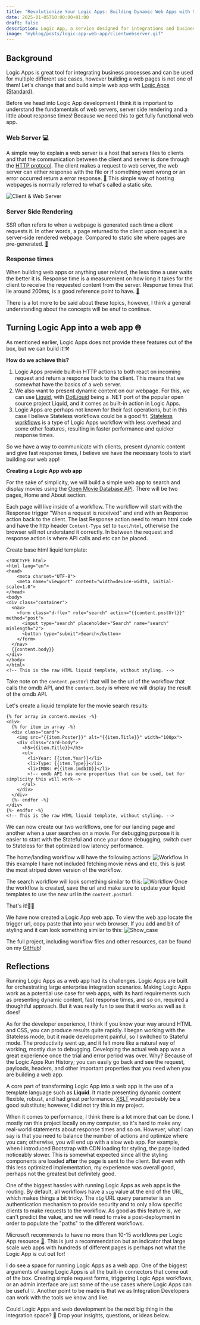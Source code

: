 ```yaml
---
title: "Revolutionize Your Logic Apps: Building Dynamic Web Apps with SSR Magic! 🌐✨"
date: 2025-01-05T10:00:00+01:00
draft: false
description: Logic App, a service designed for integrations and business processes. But in this post we will be transforming Logic Apps into a web experience by using server-side rendering (SSR).
image: "myblog/posts/logic-app-web-app/clientwebserver.gif"
---
```



## Background
Logic Apps is great tool for integrating business processes and can be used for multiple different use cases, however building a web pages is not one of them! Let's change that and build simple web app with <a href="https://learn.microsoft.com/en-us/azure/logic-apps/logic-apps-overview" target="_blank" rel="noopener noreferrer">Logic Apps (Standard)</a>.

Before we head into Logic App development I think it is important to understand the fundamentals of web servers, server side rendering and a little about response times! Because we need this to get fully functional web app.

### Web Server 💻
A simple way to explain a web server is a host that serves files to clients and that the communication between the client and server is done through the <a href="https://developer.mozilla.org/en-US/docs/Glossary/HTTP" target="_blank" rel="noopener noreferrer">HTTP protocol</a>.
The client makes a request to web server, the web server can either response with the file or if something went wrong or an error occurred return a error response. <a href="https://developer.mozilla.org/en-US/docs/Learn/Common_questions/Web_mechanics/What_is_a_web_server" target="_blank" rel="noopener noreferrer">📖</a>
This simple way of hosting webpages is normally referred to what's called a static site. 

![Client & Web Server](clientwebserver.gif)

### Server Side Rendering
SSR often refers to when a webpage is generated each time a client requests it. In other words, a page returned to the client upon request is a server-side rendered webpage. Compared to static site where pages are pre-generated. <a href="https://dev.to/ebereplenty/server-side-rendering-ssr-vs-static-site-generation-ssg-214k" target="_blank" rel="noopener noreferrer">📖</a>


### Response times 
When building web apps or anything user related, the less time a user waits the better it is. Response time is a measurement on how long it takes for the client to receive the requested content from the server. Response times that lie around 200ms, is a good reference point to have. <a href="https://developer.mozilla.org/en-US/docs/Web/Performance/How_long_is_too_long" target="_blank" rel="noopener noreferrer">📖</a>

There is a lot more to be said about these topics, however, I think a general understanding about the concepts will be enuf to continue.

## Turning Logic App into a web app 🌐
As mentioned earlier, Logic Apps does not provide these features out of the box, but we can build it!⚒️

**How do we achieve this?**
1) Logic Apps provide built-in HTTP actions to both react on incoming request and return a response back to the client. This means that we somewhat have the basics of a web server. 
2) We also want to present dynamic content on our webpage. For this, we can use <a href="https://shopify.github.io/liquid" target="_blank" rel="noopener noreferrer">Liquid</a>, with <a href="https://github.com/dotliquid/dotliquid" target="_blank" rel="noopener noreferrer">DotLiquid</a> being a .NET port of the popular open source project Liquid, and it comes as built-in action in Logic Apps. 
3) Logic Apps are perhaps not known for their fast operations, but in this case I believe Stateless workflows could be a good fit. <a href="https://learn.microsoft.com/en-us/azure/logic-apps/single-tenant-overview-compare" target="_blank" rel="noopener noreferrer">Stateless workflows</a> is a type of Logic Apps workflow with less overhead and some other features, resulting in faster performance and quicker response times.

So we have a way to communicate with clients, present dynamic content and give fast response times, I believe we have the necessary tools to start building our web app!

**Creating a Logic App web app**

For the sake of simplicity, we will build a simple web app to search and display movies using the <a href="https://www.omdbapi.com/" target="_blank" rel="noopener noreferrer">Open Movie Database API</a>. There will be two pages, Home and About section.  

Each page will live inside of a workflow. The workflow will start with the Response trigger "When a request is received" and end with an Response action back to the client. The last Response action need to return html code and have the http header ```Content-Type``` set to ```text/html```, otherwise the browser will not understand it correctly. In between the request and response action is where API calls and etc can be placed. 

Create base html liquid template: 
```
<!DOCTYPE html>
<html lang="en">
<head>
    <meta charset="UTF-8">
    <meta name="viewport" content="width=device-width, initial-scale=1.0">
</head>
<body>
<div class="container">
  <nav>
    <form class="d-flex" role="search" action="{{content.postUrl}}" method="post">
      <input type="search" placeholder="Search" name="search" minlength="2">
      <button type="submit">Search</button>
    </form>
  </nav>
  {{content.body}}
</div>
</body>
</html>
<!-- This is the raw HTML liquid template, without styling. -->
```
Take note on the `content.postUrl` that will be the url of the workflow that calls the omdb API, and the `content.body` is where we will display the result of the omdb API. 

Let's create a liquid template for the movie search results: 
```
{% for array in content.movies -%}
<div>
  {% for item in array -%}
  <div class="card">
    <img src="{{item.Poster}}" alt="{{item.Title}}" width="100px">
    <div class="card-body">
      <h5>{{item.Title}}</h5>
      <ul>
        <li>Year: {{item.Year}}</li>
        <li>Type: {{item.Type}}</li>
        <li>IMDB: #{{item.imdbID}}</li>
        <!-- omdb API has more properties that can be used, but for simplicity this will work-->
      </ul>
    </div>
  </div>
  {%- endfor -%}
</div>
{%- endfor -%}
<!-- This is the raw HTML liquid template, without styling. -->
```

We can now create our two workflows, one for our landing page and another when a user searches on a movie. For debugging purpose it is easier to start with the Stateful and once your done debugging, switch over to Stateless for that optimized low latency performance. 

The home/landing workflow will have the following actions: 
![Workflow](workflow_home.gif)
In this example I have not included fetching movie news and etc, this is just the most striped down version of the workflow. 

The search workflow will look something similar to this: 
![Workflow](workflow_search.gif)
Once the workflow is created, save the url and make sure to update your liquid templates to use the new url in the `content.postUrl`. 


That's it!🎉🙌 

We have now created a Logic App web app. To view the web app locate the trigger url, copy paste that into your web browser. If you add and bit of styling and it can look something similar to this: 
![Show_case](show_case.gif) 

The full project, including workflow files and other resources, can be found on my <a href="https://github.com/antonidag/logic-app-web-app" target="_blank" rel="noopener noreferrer">GitHub</a>! 


## Reflections
Running Logic Apps as a web app had its challenges. Logic Apps are built for orchestrating large enterprise integration scenarios. Making Logic Apps work as a potential use case for web apps, with its hard requirements such as presenting dynamic content, fast response times, and so on, required a thoughtful approach. But it was really fun to see that it works as well as it does!

As for the developer experience, I think if you know your way around HTML and CSS, you can produce results quite rapidly. I began working with the Stateless mode, but it made development painful, so I switched to Stateful mode. The productivity went up, and it felt more like a natural way of working, mostly due to debugging. Developing the actual web app was a great experience once the trial and error period was over. Why? Because of the Logic Apps Run History; you can easily go back and see the request, payloads, headers, and other important properties that you need when you are building a web app.


A core part of transforming Logic App into a web app is the use of a template language such as **Liquid**. It made presenting dynamic content flexible, robust, and had great performance. <a href="https://developer.mozilla.org/en-US/docs/Web/XSLT" target="_blank" rel="noopener noreferrer">XSLT</a> would probably be a good substitute; however, I did not try this in my project.

When it comes to performance, I think there is a lot more that can be done. I mostly ran this project locally on my computer, so it's hard to make any real-world statements about response times and so on. However, what I can say is that you need to balance the number of actions and optimize where you can; otherwise, you will end up with a slow web app. For example, when I introduced Bootstrap with CDN loading for styling, the page loaded noticeably slower. This is somewhat expected since all the styling components are loaded **after** the page is sent to the client. But even with this less optimized implementation, my experience was overall good, perhaps not the greatest but definitely good.


One of the biggest hassles with running Logic Apps as web apps is the routing. By default, all workflows have a `sig` value at the end of the URL, which makes things a bit tricky. The `sig` URL query parameter is an authentication mechanism to provide security and to only allow specific clients to make requests to the workflow. As good as this feature is, we can't predict the value, and we will need to make a post-deployment in order to populate the "paths" to the different workflows. 

Microsoft recommends to have no more than 10-15 workflows per Logic App resource <a href="https://learn.microsoft.com/en-US/azure/logic-apps/create-single-tenant-workflows-azure-portal#best-practices-and-recommendations" target="_blank" rel="noopener noreferrer">📖</a>. This is just a recommendation but an indicator that large scale web apps with hundreds of different pages is perhaps not what the Logic App is cut out for! 

I do see a space for running Logic Apps as a web app. One of the biggest arguments of using Logic Apps is all the built-in connectors that come out of the box. Creating simple request forms, triggering Logic Apps workflows, or an admin interface are just some of the use cases where Logic Apps can be useful 💡. Another point to be made is that we as Integration Developers can work with the tools we know and like. 


Could Logic Apps and web development be the next big thing in the integration space? 🤔 Drop your insights, questions, or ideas below. 
